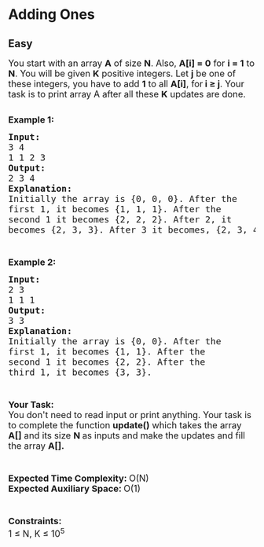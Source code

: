 # Adding Ones
## Easy 
<div class="problem-statement">
                <p></p><p><span style="font-size:18px">You start with an array <strong>A</strong> of size <strong>N</strong>. Also, <strong>A[i] = 0</strong> for <strong>i = 1</strong> to <strong>N</strong>. You will be given <strong>K</strong> positive integers. Let <strong>j</strong> be one of these integers, you have to add <strong>1</strong> to all <strong>A[i]</strong>, for<strong> i ≥ j</strong>. Your task is to print array A after all these <strong>K</strong> updates are done.</span></p>

<p><br>
<span style="font-size:18px"><strong>Example 1: </strong></span></p>

<pre><span style="font-size:18px"><strong>Input:</strong>
3 4
1 1 2 3
<strong>Output:</strong>
2 3 4
<strong>Explanation:</strong>
Initially the array is {0, 0, 0}. After the
first 1, it becomes {1, 1, 1}. After the
second 1 it becomes {2, 2, 2}. After 2, it 
becomes {2, 3, 3}. After 3 it becomes, {2, 3, 4}. </span></pre>

<p>&nbsp;</p>

<p><span style="font-size:18px"><strong>Example 2: </strong></span></p>

<pre><span style="font-size:18px"><strong>Input:</strong>
2 3
1 1 1
<strong>Output:</strong>
3 3 
<strong>Explanation:</strong>
Initially the array is {0, 0}. After the
first 1, it becomes {1, 1}. After the
second 1 it becomes {2, 2}. After the
third 1, it becomes {3, 3}.</span></pre>

<p>&nbsp;</p>

<p><span style="font-size:18px"><strong>Your Task:&nbsp;&nbsp;</strong><br>
You don't need to read input or print anything. Your task is to complete the function&nbsp;<strong>update()</strong>&nbsp;which takes the array <strong>A[]</strong> and its size <strong>N</strong><strong> </strong>as inputs and make the updates and fill the array <strong>A[].</strong></span></p>

<p>&nbsp;</p>

<p><span style="font-size:18px"><strong>Expected Time Complexity: </strong>O(N)<br>
<strong>Expected Auxiliary Space: </strong>O(1)</span></p>

<p>&nbsp;</p>

<p><span style="font-size:18px"><strong>Constraints:</strong><br>
1 ≤ N, K ≤ 10<sup>5</sup></span></p>
 <p></p>
            </div>